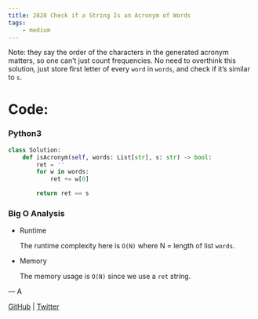 ```yaml
---
title: 2828 Check if a String Is an Acronym of Words
tags:
    - medium
---
```




Note: they say the order of the characters in the generated acronym matters, so one can’t just count frequencies. No need to overthink this solution, just store first letter of every `word` in `words`, and check if it’s similar to `s`.

# Code:

### Python3

```python
class Solution:
    def isAcronym(self, words: List[str], s: str) -> bool:
        ret = ''
        for w in words:
            ret += w[0]

        return ret == s

```

### Big O Analysis

- Runtime
    
    The runtime complexity here is `O(N)` where N = length of list `words`. 
    
- Memory
    
    The memory usage is `O(N)` since we use a `ret` string.
    

— A

[GitHub](https://github.com/AtharvaKamble) | [Twitter](https://twitter.com/AtharvaKamble07)